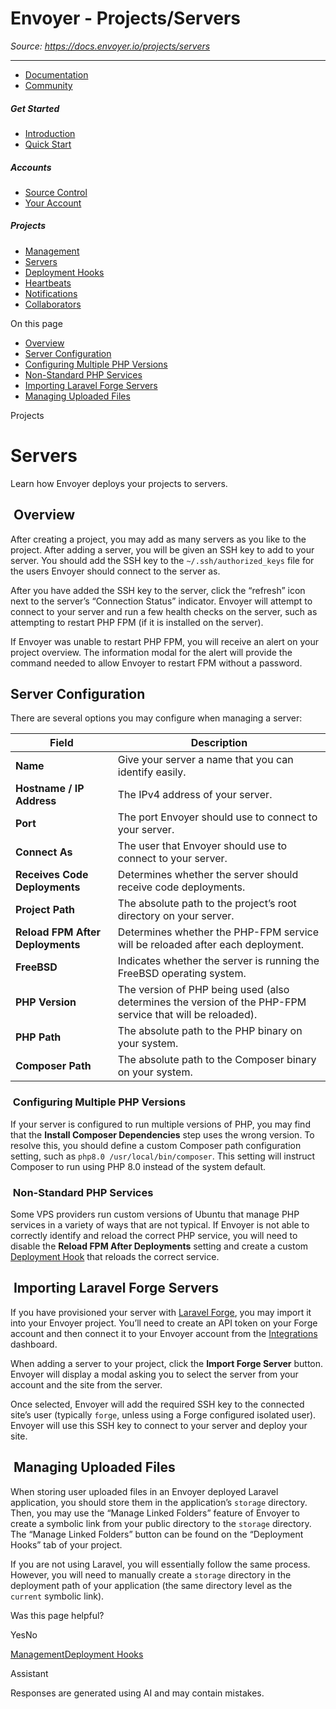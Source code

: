 # Envoyer - Projects/Servers

*Source: https://docs.envoyer.io/projects/servers*

---

- [Documentation](/introduction)
- [Community](https://discord.com/invite/laravel)

##### Get Started

- [Introduction](/introduction)
- [Quick Start](/quick-start)

##### Accounts

- [Source Control](/accounts/source-control)
- [Your Account](/accounts/your-account)

##### Projects

- [Management](/projects/management)
- [Servers](/projects/servers)
- [Deployment Hooks](/projects/deployment-hooks)
- [Heartbeats](/projects/heartbeats)
- [Notifications](/projects/notifications)
- [Collaborators](/projects/collaborators)

On this page

- [Overview](#overview)
- [Server Configuration](#server-configuration)
- [Configuring Multiple PHP Versions](#configuring-multiple-php-versions)
- [Non-Standard PHP Services](#non-standard-php-services)
- [Importing Laravel Forge Servers](#importing-laravel-forge-servers)
- [Managing Uploaded Files](#managing-uploaded-files)

Projects

# Servers

Learn how Envoyer deploys your projects to servers.

## [​](#overview) Overview

After creating a project, you may add as many servers as you like to the project. After adding a server, you will be given an SSH key to add to your server. You should add the SSH key to the `~/.ssh/authorized_keys` file for the users Envoyer should connect to the server as.

After you have added the SSH key to the server, click the “refresh” icon next to the server’s “Connection Status” indicator. Envoyer will attempt to connect to your server and run a few health checks on the server, such as attempting to restart PHP FPM (if it is installed on the server).

If Envoyer was unable to restart PHP FPM, you will receive an alert on your project overview. The information modal for the alert will provide the command needed to allow Envoyer to restart FPM without a password.

## [​](#server-configuration) Server Configuration

There are several options you may configure when managing a server:

| **Field** | Description |
| --- | --- |
| **Name** | Give your server a name that you can identify easily. |
| **Hostname / IP Address** | The IPv4 address of your server. |
| **Port** | The port Envoyer should use to connect to your server. |
| **Connect As** | The user that Envoyer should use to connect to your server. |
| **Receives Code Deployments** | Determines whether the server should receive code deployments. |
| **Project Path** | The absolute path to the project’s root directory on your server. |
| **Reload FPM After Deployments** | Determines whether the PHP-FPM service will be reloaded after each deployment. |
| **FreeBSD** | Indicates whether the server is running the FreeBSD operating system. |
| **PHP Version** | The version of PHP being used (also determines the version of the PHP-FPM service that will be reloaded). |
| **PHP Path** | The absolute path to the PHP binary on your system. |
| **Composer Path** | The absolute path to the Composer binary on your system. |

### [​](#configuring-multiple-php-versions) Configuring Multiple PHP Versions

If your server is configured to run multiple versions of PHP, you may find that the **Install Composer Dependencies** step uses the wrong version. To resolve this, you should define a custom Composer path configuration setting, such as `php8.0 /usr/local/bin/composer`. This setting will instruct Composer to run using PHP 8.0 instead of the system default.

### [​](#non-standard-php-services) Non-Standard PHP Services

Some VPS providers run custom versions of Ubuntu that manage PHP services in a variety of ways that are not typical. If Envoyer is not able to correctly identify and reload the correct PHP service, you will need to disable the **Reload FPM After Deployments** setting and create a custom [Deployment Hook](/projects/deployment-hooks) that reloads the correct service.

## [​](#importing-laravel-forge-servers) Importing Laravel Forge Servers

If you have provisioned your server with [Laravel Forge](https://forge.laravel.com), you may import it into your Envoyer project. You’ll need to create an API token on your Forge account and then connect it to your Envoyer account from the [Integrations](https://envoyer.io/user/profile#/integrations) dashboard.

When adding a server to your project, click the **Import Forge Server** button. Envoyer will display a modal asking you to select the server from your account and the site from the server.

Once selected, Envoyer will add the required SSH key to the connected site’s user (typically `forge`, unless using a Forge configured isolated user). Envoyer will use this SSH key to connect to your server and deploy your site.

## [​](#managing-uploaded-files) Managing Uploaded Files

When storing user uploaded files in an Envoyer deployed Laravel application, you should store them in the application’s `storage` directory. Then, you may use the “Manage Linked Folders” feature of Envoyer to create a symbolic link from your public directory to the `storage` directory. The “Manage Linked Folders” button can be found on the “Deployment Hooks” tab of your project.

If you are not using Laravel, you will essentially follow the same process. However, you will need to manually create a `storage` directory in the deployment path of your application (the same directory level as the `current` symbolic link).

Was this page helpful?

YesNo

[Management](/projects/management)[Deployment Hooks](/projects/deployment-hooks)

Assistant

Responses are generated using AI and may contain mistakes.
